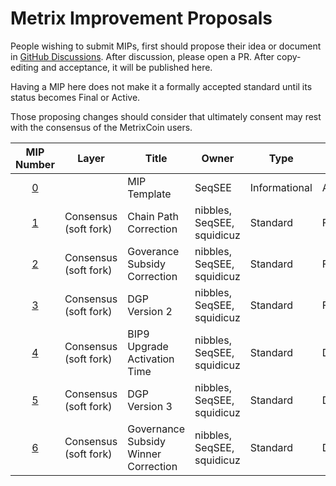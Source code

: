 # Metrix Improvement Proposals
People wishing to submit MIPs, first should propose their idea or document in [GitHub Discussions](https://github.com/TheLindaProjectInc/MIPs/discussions). After discussion, please open a PR. After copy-editing and acceptance, it will be published here.

Having a MIP here does not make it a formally accepted standard until its status becomes Final or Active.

Those proposing changes should consider that ultimately consent may rest with the consensus of the MetrixCoin users.

| MIP Number             | Layer                 | Title                                                                          | Owner                                  | Type          | Status   |
| :--------------------: | --------------------- | ------------------------------------------------------------------------------ | -------------------------------------- | ------------- | -------- |
| [0](/mip-0.md)      |                       | MIP Template                                                                   | SeqSEE                                    | Informational | Accepted |
| [1](/mip-1.md)      | Consensus (soft fork) | Chain Path Correction                                                          | nibbles, SeqSEE, squidicuz                | Standard      | Final    |
| [2](/mip-2.md)      | Consensus (soft fork) | Goverance Subsidy Correction                                                   | nibbles, SeqSEE, squidicuz                | Standard      | Final    |
| [3](/mip-3.md)      | Consensus (soft fork) | DGP Version 2                                                                  | nibbles, SeqSEE, squidicuz                | Standard      | Final    |
| [4](/mip-4.md)      | Consensus (soft fork) | BIP9 Upgrade Activation Time                                                   | nibbles, SeqSEE, squidicuz                | Standard      | Draft    |
| [5](/mip-5.md)      | Consensus (soft fork) | DGP Version 3                                                                  | nibbles, SeqSEE, squidicuz                | Standard      | Draft    |
| [6](/mip-6.md)      | Consensus (soft fork) | Governance Subsidy Winner Correction                                           | nibbles, SeqSEE, squidicuz                | Standard      | Draft    |
